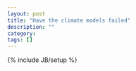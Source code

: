 ```yaml
---
layout: post
title: "Have the climate models failed"
description: ""
category: 
tags: []
---
```

{% include JB/setup %}

